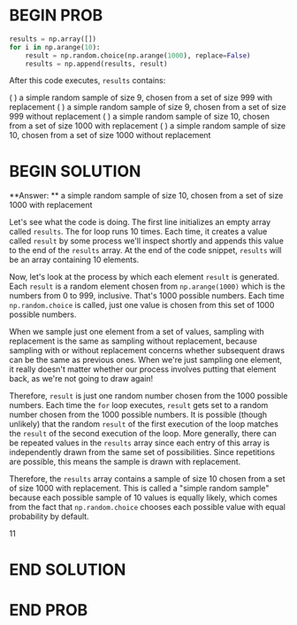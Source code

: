 # BEGIN PROB

```py
results = np.array([])
for i in np.arange(10):
    result = np.random.choice(np.arange(1000), replace=False)
    results = np.append(results, result)
```

After this code executes, `results` contains:

( ) a simple random sample of size 9, chosen from a set of size 999 with replacement
( ) a simple random sample of size 9, chosen from a set of size 999 without replacement
( ) a simple random sample of size 10, chosen from a set of size 1000 with replacement
( ) a simple random sample of size 10, chosen from a set of size 1000 without replacement

# BEGIN SOLUTION

**Answer: ** a simple random sample of size 10, chosen from a set of size 1000 with replacement

Let's see what the code is doing. The first line initializes an empty array called `results`. The for loop runs 10 times. Each time, it creates a value called `result` by some process we'll inspect shortly and appends this value to the end of the `results` array. At the end of the code snippet, `results` will be an array containing 10 elements.

Now, let's look at the process by which each element `result` is generated. Each `result` is a random element chosen from `np.arange(1000)` which is the numbers from 0 to 999, inclusive. That's 1000 possible numbers. Each time `np.random.choice` is called, just one value is chosen from this set of 1000 possible numbers. 

When we sample just one element from a set of values, sampling with replacement is the same as sampling without replacement, because sampling with or without replacement concerns whether subsequent draws can be the same as previous ones. When we're just sampling one element, it really doesn't matter whether our process involves putting that element back, as we're not going to draw again!

Therefore, `result` is just one random number chosen from the 1000 possible numbers. Each time the `for` loop executes, `result` gets set to a random number chosen from the 1000 possible numbers. It is possible (though unlikely) that the random `result` of the first execution of the loop matches the `result` of the second execution of the loop. More generally, there can be repeated values in the `results` array since each entry of this array is independently drawn from the same set of possibilities. Since repetitions are possible, this means the sample is drawn with replacement.

Therefore, the `results` array contains a sample of size 10 chosen from a set of size 1000 with replacement. This is called a "simple random sample" because each possible sample of 10 values is equally likely, which comes from the fact that `np.random.choice` chooses each possible value with equal probability by default.

<average>11</average>
# END SOLUTION

# END PROB